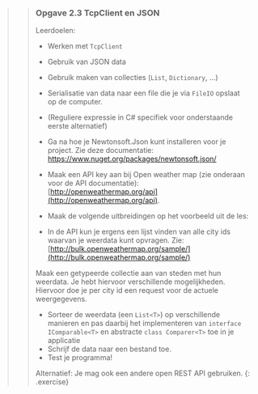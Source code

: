 >> ### Opgave 2.3 TcpClient en JSON
>> Leerdoelen:
>> * Werken met  `TcpClient` 
>> * Gebruik van JSON data 
>> * Gebruik maken van collecties (`List`, `Dictionary`, …)
>> * Serialisatie van data naar een file die je via `FileIO` opslaat op de computer. 
>> * (Reguliere expressie in C# specifiek voor onderstaande eerste alternatief) 
>>
>> * Ga na hoe je Newtonsoft.Json kunt installeren voor je project. Zie deze documentatie: [https://www.nuget.org/packages/newtonsoft.json/ ](https://www.nuget.org/packages/newtonsoft.json/)
>> * Maak een API key aan bij Open weather map (zie onderaan voor de API documentatie): [http://openweathermap.org/api](http://openweathermap.org/api). 
>> * Maak de volgende uitbreidingen op het voorbeeld uit de les: 
>> * In de API kun je ergens een lijst vinden van alle city ids waarvan je weerdata kunt opvragen. Zie:  [http://bulk.openweathermap.org/sample/](http://bulk.openweathermap.org/sample/) 
>>
>> Maak een getypeerde collectie aan van steden met hun weerdata. Je hebt hiervoor verschillende mogelijkheden. Hiervoor doe je per city id een request voor de actuele weergegevens. 
>>
>> * Sorteer de weerdata (een `List<T>`) op verschillende manieren en pas daarbij het implementeren van `interface IComparable<T>`  en abstracte `class Comparer<T>` toe in je applicatie 
>> * Schrijf de data naar een bestand toe. 
>> * Test je programma! 
>>
>> Alternatief: Je mag ook een andere open REST API gebruiken.
>{: .exercise}